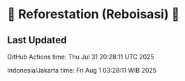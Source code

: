 
# 🌳 Reforestation (Reboisasi) 🌲

## Last Updated

GitHub Actions time: Thu Jul 31 20:28:11 UTC 2025

Indonesia/Jakarta time: Fri Aug  1 03:28:11 WIB 2025
